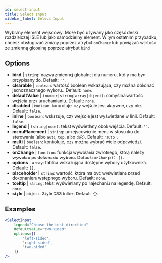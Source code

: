 ```yaml
---
id: select-input
title: Select Input
sidebar_label: Select Input
---
```


Wybrany element wejściowy. Może być używany jako część deski rozdzielczej ISLE lub jako samodzielny element. W tym ostatnim przypadku, chcesz obsługiwać zmiany poprzez atrybut `onChange` lub powiązać wartość ze zmienną globalną poprzez atrybut `bind`.

## Options

* __bind__ | `string`: nazwa zmiennej globalnej dla numeru, który ma być przypisany do. Default: `''`.
* __clearable__ | `boolean`: wartość boolean wskazująca, czy można dokonać jednoznacznego wyboru.. Default: `none`.
* __defaultValue__ | `(number|string|array|object)`: domyślna wartość wejścia przy uruchamianiu. Default: `none`.
* __disabled__ | `boolean`: kontroluje, czy wejście jest aktywne, czy nie. Default: `false`.
* __inline__ | `boolean`: wskazuje, czy wejście jest wyświetlane w linii. Default: `false`.
* __legend__ | `(string|node)`: tekst wyświetlany obok wejścia. Default: `''`.
* __menuPlacement__ | `string`: umiejscowienie menu w stosunku do sterowania (albo `auto`, `top`, albo `dół`). Default: `'auto'`.
* __multi__ | `boolean`: kontroluje, czy można wybrać wiele odpowiedzi. Default: `false`.
* __onChange__ | `function`: funkcja wywołania zwrotnego, którą należy wywołać po dokonaniu wyboru. Default: `onChange() {}`.
* __options__ | `array`: tablica wskazująca dostępne wybory użytkownika. Default: `[]`.
* __placeholder__ | `string`: wartość, która ma być wyświetlana przed dokonaniem wstępnego wyboru. Default: `none`.
* __tooltip__ | `string`: tekst wyświetlany po najechaniu na legendę. Default: `none`.
* __style__ | `object`: Style CSS inline. Default: `{}`.


## Examples

```jsx live
<SelectInput
    legend="Choose the test direction"
    defaultValue="two-sided"
    options={[
        'left-sided',
        'right-sided',
        'two-sided'
    ]}
/>
```

